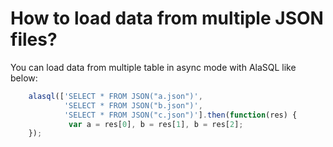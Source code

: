 # How to load data from multiple JSON files?

You can load data from multiple table in async mode with AlaSQL like below:
```js
    alasql(['SELECT * FROM JSON("a.json")',
            'SELECT * FROM JSON("b.json")',
            'SELECT * FROM JSON("c.json")'].then(function(res) {
             var a = res[0], b = res[1], b = res[2];
    });
```